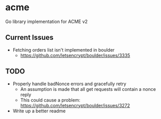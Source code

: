 # acme
Go library implementation for ACME v2 

## Current Issues
* Fetching orders list isn't implemented in boulder
  * https://github.com/letsencrypt/boulder/issues/3335

## TODO
* Properly handle badNonce errors and gracefully retry
  * An assumption is made that all get requests will contain a nonce reply
  * This could cause a problem: https://github.com/letsencrypt/boulder/issues/3272
* Write up a better readme